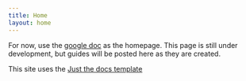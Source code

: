 ```yaml
---
title: Home
layout: home
---
```


For now, use the [google doc](https://docs.google.com/document/d/12R1CSeNHjmlxgIo25Eb99dfeIvLUl209598mz43hifk/edit#heading=h.gcqo22qxnlwe) as the homepage. This page is still under development, but guides will be posted here as they are created. 


This site uses the [Just the docs template](https://github.com/just-the-docs/just-the-docs-template)
